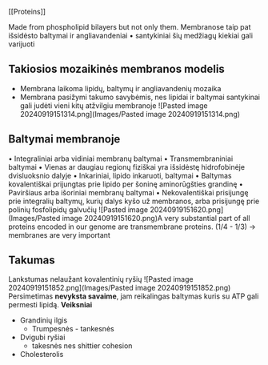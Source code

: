 [[Proteins]]

Made from phospholipid bilayers but not only them.
Membranose taip pat išsidėsto baltymai ir angliavandeniai • santykiniai šių medžiagų kiekiai gali varijuoti

## Takiosios mozaikinės membranos modelis
- Membrana laikoma lipidų, baltymų ir angliavandenių mozaika
- Membrana pasižymi takumo savybėmis, nes lipidai ir baltymai santykinai gali judėti vieni kitų atžvilgiu membranoje
![Pasted image 20240919151314.png](Images/Pasted image 20240919151314.png)
## Baltymai membranoje
• Integraliniai arba vidiniai membranų baltymai 
	• Transmembraniniai baltymai 
		• Vienas ar daugiau regionų fiziškai yra išsidėstę hidrofobinėje dvisluoksnio dalyje 
	• Inkariniai, lipido inkaruoti, baltymai 
		• Baltymas kovalentiškai prijungtas prie lipido per šoninę aminorūgšties grandinę 
• Paviršiaus arba išoriniai membranų baltymai 
	• Nekovalentiškai prisijungę prie integralių baltymų, kurių dalys kyšo už membranos, arba prisijungę prie polinių fosfolipidų galvučių
![Pasted image 20240919151620.png](Images/Pasted image 20240919151620.png)A very substantial part of all proteins encoded in our genome are transmembrane proteins. (1/4 - 1/3)
-> membranes are very important

## Takumas
Lankstumas nelaužant kovalentinių ryšių
![Pasted image 20240919151852.png](Images/Pasted image 20240919151852.png)
Persimetimas **nevyksta savaime**, jam reikalingas baltymas kuris su ATP gali permesti lipidą.
**Veiksniai**
- Grandinių ilgis
	- Trumpesnės - tankesnės
- Dvigubi ryšiai
	- takesnės nes shittier cohesion
- Cholesterolis
	- Stabilizuoja
	- priklauso nuo temp

Ne visi gali integraliniai baltymai gali judėti. gali būti fixed

## Transport through

Selective transport through the membrane
Transport types:
- Passive
	- Diffusion - no energy/proteins required for transfer.
	- Assisted diffusion - diffusion using a protein channel but no energy
- Active
	- Uses ATP to transport stuff  *against* the concentration gradient. (a gate)
![Pasted image 20240919152742.png](Images/Pasted image 20240919152742.png)
![Pasted image 20240919152947.png](Images/Pasted image 20240919152947.png)

## Concentration gradients:
Homeostasis
Gradients: Chemical and Electrical (woowee)
## Large molecule transport

